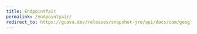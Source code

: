```yaml
---
title: EndpointPair
permalink: /endpointpair/
redirect_to: https://guava.dev/releases/snapshot-jre/api/docs/com/google/common/graph/EndpointPair.html
---
```

